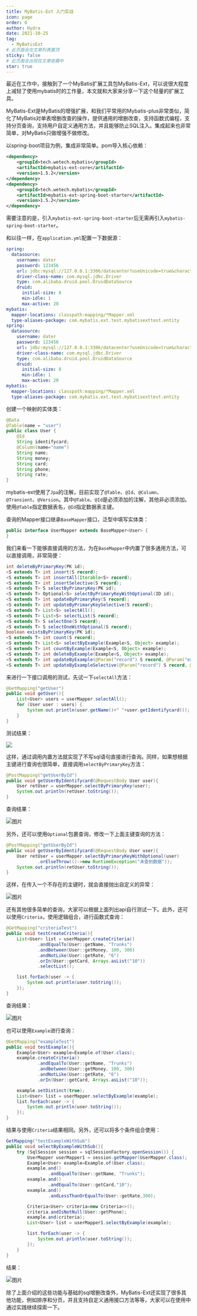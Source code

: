 ```yaml
---
title: MyBatis-Ext 入门实战
icon: page
order: 6
author: Hydra
date: 2021-10-25
tag:
  - MyBatisExt
# 此页面会在文章列表置顶
sticky: false
# 此页面会出现在文章收藏中
star: true
---
```




<!-- more -->

最近在工作中，接触到了一个MyBatis扩展工具包MyBatis-Ext，可以说很大程度上减轻了使用mybatis时的工作量，本文就和大家来分享一下这个轻量的扩展工具。

MyBatis-Ext是MyBatis的增强扩展，和我们平常用的Mybatis-plus非常类似，简化了MyBatis对单表增删改查的操作，提供通用的增删改查，支持函数式编程，支持分页查询，支持用户自定义通用方法，并且能够防止SQL注入。集成起来也非常简单，对MyBatis只做增强不做修改。

以spring-boot项目为例，集成非常简单。pom导入核心依赖：

```xml
<dependency>
    <groupId>tech.wetech.mybatis</groupId>
    <artifactId>mybatis-ext-core</artifactId>
    <version>1.5.2</version>
</dependency>
<dependency>
    <groupId>tech.wetech.mybatis</groupId>
    <artifactId>mybatis-ext-spring-boot-starter</artifactId>
    <version>1.5.2</version>
</dependency>    
```

需要注意的是，引入`mybatis-ext-spring-boot-starter`后无需再引入`mybatis-spring-boot-starter`。

和以往一样，在`application.yml`配置一下数据源：

```yml
spring:
  datasource:
    username: dater
    password: 123456
    url: jdbc:mysql://127.0.0.1:3306/datacenter?useUnicode=true&characterEncoding=utf-8
    driver-class-name: com.mysql.jdbc.Driver
    type: com.alibaba.druid.pool.DruidDataSource
    druid:
      initial-size: 8
      min-idle: 1
      max-active: 20
mybatis:
  mapper-locations: classpath:mapping/*Mapper.xml
  type-aliases-package: com.mybatis.ext.test.mybatisexttest.entity
spring:
  datasource:
    username: dater
    password: 123456
    url: jdbc:mysql://127.0.0.1:3306/datacenter?useUnicode=true&characterEncoding=utf-8
    driver-class-name: com.mysql.jdbc.Driver
    type: com.alibaba.druid.pool.DruidDataSource
    druid:
      initial-size: 8
      min-idle: 1
      max-active: 20
mybatis:
  mapper-locations: classpath:mapping/*Mapper.xml
  type-aliases-package: com.mybatis.ext.test.mybatisexttest.entity
```

创建一个映射的实体类：

```java
@Data
@Table(name = "user")
public class User {
    @Id
    String identifycard;
    @Column(name="name")
    String name;
    String money;
    String card;
    String phone;
    String rate;
}
```

mybatis-ext使用了`Jpa`的注解，目前实现了`@Table`、`@Id`、`@Column`、`@Transient`、`@Version`。其中`@Table`、`@Id`是必须添加的注解，其他非必须添加。使用`@Table`指定数据表名，`@Id`指定数据表主键。

查询的Mapper接口继承`BaseMapper`接口，泛型中填写实体类：

```java
public interface UserMapper extends BaseMapper<User> {
}
```

我们来看一下能够直接调用的方法，为在`BaseMapper`中内置了很多通用方法，可以直接调用，非常简便：

```java
int deleteByPrimaryKey(PK id);
<S extends T> int insert(S record);
<S extends T> int insertAll(Iterable<S> record);
<S extends T> int insertSelective(S record);
<S extends T> S selectByPrimaryKey(PK id);
<S extends T> Optional<S> selectByPrimaryKeyWithOptional(ID id);
<S extends T> int updateByPrimaryKey(S record);
<S extends T> int updateByPrimaryKeySelective(S record);
<S extends T> List<S> selectAll();
<S extends T> List<S> selectList(S record);
<S extends T> S selectOne(S record);
<S extends T> S selectOneWithOptional(S record);
boolean existsByPrimaryKey(PK id);
<S extends T> int count(S record);
<S extends T> List<S> selectByExample(Example<S, Object> example);
<S extends T> int countByExample(Example<S, Object> example);
<S extends T> int deleteByExample(Example<S, Object> example);
<S extends T> int updateByExample(@Param("record") S record, @Param("example") Example<S, Object> example);
<S extends T> int updateByExampleSelective(@Param("record") S record, @Param("example") Example<S, Object> example);
```

来进行一下接口调用的测试，先试一下`selectAll`方法：

```java
@GetMapping("getUser")
public void getUser(){
    List<User> users = userMapper.selectAll();
    for (User user : users) {
        System.out.println(user.getName()+" "+user.getIdentifycard());
    }
}
```

测试结果：

![](https://p3-juejin.byteimg.com/tos-cn-i-k3u1fbpfcp/d2265a9ff84944dbaac78497c55ba015~tplv-k3u1fbpfcp-zoom-1.image)

这样，通过调用内置方法就实现了不写sql语句直接进行查询。同样，如果想根据主键进行查询也很简单，直接调用`selectByPrimaryKey`方法：

```java
@PostMapping("getUserById")
public void getUserByIdentifycard(@RequestBody User user){
    User retUser = userMapper.selectByPrimaryKey(user);
    System.out.println(retUser.toString());
}
```

查询结果：

![图片](https://p3-juejin.byteimg.com/tos-cn-i-k3u1fbpfcp/73cdb019fa0b417a89f618166da3c9a1~tplv-k3u1fbpfcp-zoom-1.image)

另外，还可以使用`Optional`包裹查询，修改一下上面主键查询的方法：

```java
@PostMapping("getUserById")
public void getUserByIdentifycard(@RequestBody User user){
    User retUser = userMapper.selectByPrimaryKeyWithOptional(user)
            .orElseThrow(()->new RuntimeException("未查到数据"));
    System.out.println(retUser.toString());
}
```

这样，在传入一个不存在的主键时，就会直接抛出自定义的异常：

![图片](https://p3-juejin.byteimg.com/tos-cn-i-k3u1fbpfcp/6adadec24c10439cbf2eea580276abcb~tplv-k3u1fbpfcp-zoom-1.image)

还有其他很多简单的查询，大家可以根据上面列出api自行测试一下。此外，还可以使用`Criteria`，使用逻辑组合，进行函数式查询：

```java
@GetMapping("criteriaTest")
public void testCreateCriteria(){
    List<User> list = userMapper.createCriteria()
            .andEqualTo(User::getName, "Trunks")
            .andBetween(User::getMoney, 100, 300)
            .andNotLike(User::getRate, "6")
            .orIn(User::getCard, Arrays.asList("10"))
            .selectList();

    list.forEach(user -> {
        System.out.println(user.toString());
    });
}
```

查询结果：

![图片](https://p3-juejin.byteimg.com/tos-cn-i-k3u1fbpfcp/c769a40dd6a44c909380f2c2021302cd~tplv-k3u1fbpfcp-zoom-1.image)

也可以使用`Example`进行查询：

```java
@GetMapping("exampleTest")
public void testExample(){
    Example<User> example=Example.of(User.class);
    example.createCriteria()
            .andEqualTo(User::getName, "Trunks")
            .andBetween(User::getMoney, 100, 300)
            .andNotLike(User::getRate, "6")
            .orIn(User::getCard, Arrays.asList("10"));

    example.setDistinct(true);
    List<User> list = userMapper.selectByExample(example);
    list.forEach(user -> {
        System.out.println(user.toString());
    });
}
```

结果与使用`Criteria`结果相同。另外，还可以将多个条件组合使用：

```java
GetMapping("testExampleWithSub")
public void selectByExampleWithSub(){
    try (SqlSession session = sqlSessionFactory.openSession()) {
        UserMapper userMapper1 = session.getMapper(UserMapper.class);
        Example<User> example=Example.of(User.class);
        example.and()
                .andEqualTo(User::getName, "Trunks");
        example.and()
                .andEqualTo(User::getCard,"10");
        example.and()
                .andLessThanOrEqualTo(User::getRate,300);

        Criteria<User> criteria=new Criteria<>();
        criteria.andIsNotNull(User::getPhone);
        example.and(criteria);
        List<User> list = userMapper1.selectByExample(example);

        list.forEach(user -> {
            System.out.println(user.toString());
        });
    }
}
```

结果：

![图片](https://p3-juejin.byteimg.com/tos-cn-i-k3u1fbpfcp/9baa9a06aecf462cac992650142374ae~tplv-k3u1fbpfcp-zoom-1.image)

除了上面介绍的这些功能与基础的sql增删改查外，MyBatis-Ext还实现了很多其他功能，例如排序和分页，并且支持自定义通用接口方法等等，大家可以在使用中通过实践继续探索一下。